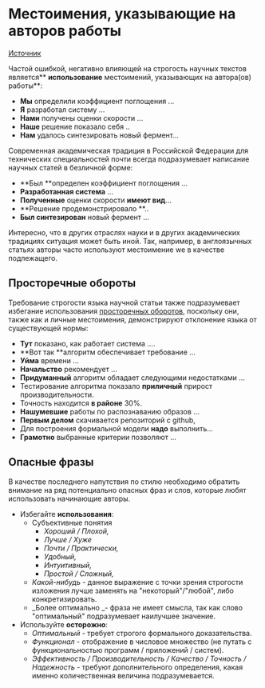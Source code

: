 # Местоимения, указывающие на авторов работы

[Источник](https://stepik.org/course/10524/)

Частой ошибкой, негативно влияющей на строгость научных текстов является** **использование** местоимений, указывающих на автора(ов) работы**:

* **Мы** определили коэффициент поглощения ...
* **Я** разработал систему ...
* **Нами** получены оценки скорости ...
* **Наше** решение показало себя ..
* **Нам** удалось синтезировать новый фермент...

Современная академическая традиция в Российской Федерации для технических специальностей почти всегда подразумевает написание научных статей в безличной форме:

* **Был **определен коэффициент поглощения ...
* **Разработанная система** ...
* **Полученные** оценки скорости **имеют вид**...
* **Решение продемонстрировало **..
* **Был синтезирован** новый фермент ...

Интересно, что в других отраслях науки и в других академических традициях ситуация может быть иной. Так, например, в англоязычных статьях авторы часто используют местоимение we в качестве подлежащего.

## Просторечные обороты

Требование строгости языка научной статьи также подразумевает избегание использования [просторечных оборотов](http://www.textologia.ru/slovari/lingvisticheskie-terminy/prostorechie/?q=486\&n=1483), поскольку они, также как и личные местоимения, демонстрируют отклонение языка от существующей нормы:

* **Тут** показано, как работает система ....
* **Вот так **алгоритм обеспечивает требование ...
* **Уйма** времени ...
* **Начальство** рекомендует ...
* **Придуманный** алгоритм обладает следующими недостатками ...
* Тестирование алгоритма показало **приличный** прирост производительности.
* Точность находится **в районе** 30%.
* **Нашумевшие** работы по распознаванию образов ...
* **Первым делом** скачивается репозиторий с github,&#x20;
* Для построения формальной модели **надо** выполнить...
* **Грамотно** выбранные критерии позволяют ...

## Опасные фразы

В качестве последнего напутствия по стилю необходимо обратить внимание на ряд потенциально опасных фраз и слов, которые любят использовать начинающие авторы.

* Избегайте **использования**:
  * Субъективные понятия
    * _Хороший / Плохой,_
    * _Лучше / Хуже_
    * _Почти / Практически,_
    * _Удобный,_
    * _Интуитивный,_
    * _Простой / Сложный,_
  * _Какой-нибудь_ - данное выражение с точки зрения строгости изложения лучше заменять на "некоторый"/"любой", либо конкретизировать.
  * _Более оптимально _- фраза не имеет смысла, так как слово "оптимальный" подразумевает наилучшее значение.
* Используйте **осторожно**:
  * _Оптимальный_ - требует строгого формального доказательства.
  * _Функционал_ - отображение в числовое множество (не путать с функциональностью программ / приложений / систем).
  * _Эффективность / Производительность / Качество / Точность / Надежность_ - требуют дополнительного определения, какая именно количественная величина подразумевается.
